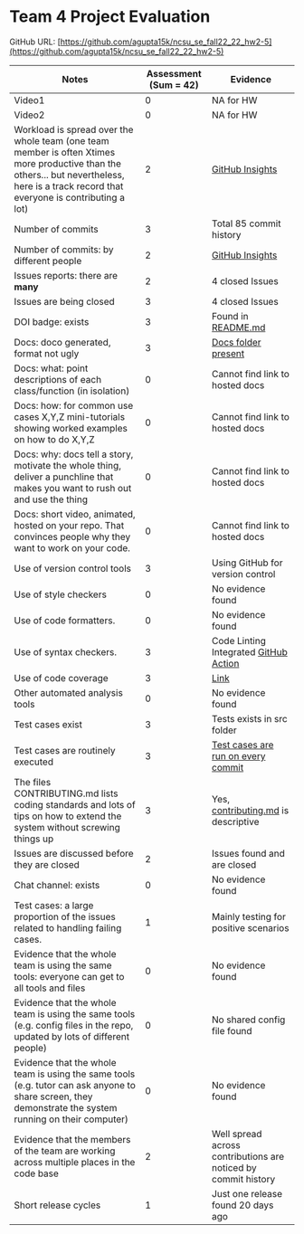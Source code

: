 # Team 4 Project Evaluation

GitHub URL: [https://github.com/agupta15k/ncsu_se_fall22_22_hw2-5](https://github.com/agupta15k/ncsu_se_fall22_22_hw2-5)

|Notes|Assessment (Sum = 42)|Evidence|
|-----|----------|--------|
|Video1|0|NA for HW|
|Video2|0|NA for HW|
|Workload is spread over the whole team (one team member is often Xtimes more productive than the others... but nevertheless, here is a track record that everyone is contributing a lot)|2|[GitHub Insights](https://github.com/agupta15k/ncsu_se_fall22_22_hw2-5/graphs/contributors)|
|Number of commits|3|Total 85 commit history|
|Number of commits: by different people|2|[GitHub Insights](https://github.com/agupta15k/ncsu_se_fall22_22_hw2-5/graphs/contributors)|
|Issues reports: there are **many**|2|4 closed Issues|
|Issues are being closed|3|4 closed Issues|
|DOI badge: exists|3|Found in [README.md](https://github.com/agupta15k/ncsu_se_fall22_22_hw2-5/blob/main/README.md)|
|Docs: doco generated, format not ugly |3| [Docs folder present](https://github.com/agupta15k/ncsu_se_fall22_22_hw2-5/tree/main/Docs/Evaluations)|
|Docs: what: point descriptions of each class/function (in isolation) |0|Cannot find link to hosted docs|
|Docs: how: for common use cases X,Y,Z mini-tutorials showing worked examples on how to do X,Y,Z|0|Cannot find link to hosted docs|
|Docs: why: docs tell a story, motivate the whole thing, deliver a punchline that makes you want to rush out and use the thing|0|Cannot find link to hosted docs|
|Docs: short video, animated, hosted on your repo. That convinces people why they want to work on your code.|0|Cannot find link to hosted docs|
|Use of version control tools|3|Using GitHub for version control|
|Use of style checkers |0|No evidence found|
|Use of code formatters. |0|No evidence found|
|Use of syntax checkers. |3|Code Linting Integrated [GitHub Action](https://github.com/agupta15k/ncsu_se_fall22_22_hw2-5/actions/workflows/run-test.yml)|
|Use of code coverage |3|[Link](https://github.com/agupta15k/ncsu_se_fall22_22_hw2-5/blob/main/coverage_report.txt)|
|Other automated analysis tools|0|No evidence found|
|Test cases exist|3|Tests exists in src folder|
|Test cases are routinely executed|3|[Test cases are run on every commit](https://github.com/agupta15k/ncsu_se_fall22_22_hw2-5/blob/main/.github/workflows/run-test.yml)|
|The files CONTRIBUTING.md lists coding standards and lots of tips on how to extend the system without screwing things up|3|Yes, [contributing.md](https://github.com/agupta15k/ncsu_se_fall22_22_hw2-5/blob/main/CONTRIBUTING.md) is descriptive|
|Issues are discussed before they are closed|2|Issues found and are closed|
|Chat channel: exists|0|No evidence found|
|Test cases: a large proportion of the issues related to handling failing cases.|1|Mainly testing for positive scenarios|
|Evidence that the whole team is using the same tools: everyone can get to all tools and files|0|No evidence found|
|Evidence that the whole team is using the same tools (e.g. config files in the repo, updated by lots of different people)|0|No shared config file found|
|Evidence that the whole team is using the same tools (e.g. tutor can ask anyone to share screen, they demonstrate the system running on their computer)|0|No evidence found|
|Evidence that the members of the team are working across multiple places in the code base|2|Well spread across contributions are noticed by commit history|
|Short release cycles |1|Just one release found 20 days ago|
